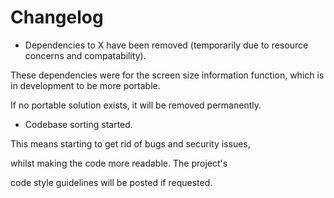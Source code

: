 # Changelog

- Dependencies to X have been removed (temporarily due to resource concerns and compatability). 

These dependencies were for the screen size information function, which is in development to be more portable. 

If no portable solution exists, it will be removed permanently.



- Codebase sorting started.

This means starting to get rid of bugs and security issues, 

whilst making the code more readable. The project's 

code style guidelines will be posted if requested.
